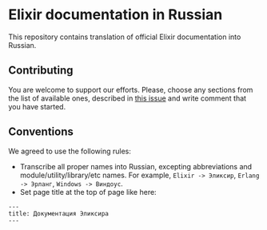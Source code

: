 # Elixir documentation in Russian

This repository contains translation of official Elixir documentation into Russian.

## Contributing

You are welcome to support our efforts.
Please, choose any sections from the list of available ones, described in [this issue](https://github.com/wunsh/elixir-docs-ru/issues/6) and write comment that you have started.

## Conventions

We agreed to use the following rules:
* Transcribe all proper names into Russian, excepting abbreviations and module/utility/library/etc names. For example, `Elixir -> Эликсир`, `Erlang -> Эрланг`, `Windows -> Виндоус`.
* Set page title at the top of page like here:
```
---
title: Документация Эликсира
---
```
